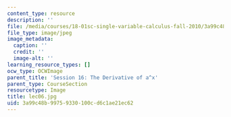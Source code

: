 ```yaml
---
content_type: resource
description: ''
file: /media/courses/18-01sc-single-variable-calculus-fall-2010/3a99c48b99759330100cd6c1ae21ec62_lec06.jpg
file_type: image/jpeg
image_metadata:
  caption: ''
  credit: ''
  image-alt: ''
learning_resource_types: []
ocw_type: OCWImage
parent_title: 'Session 16: The Derivative of a^x'
parent_type: CourseSection
resourcetype: Image
title: lec06.jpg
uid: 3a99c48b-9975-9330-100c-d6c1ae21ec62
---
```

